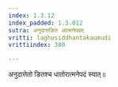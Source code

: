 ```yaml
---
index: 1.3.12
index_padded: 1.3.012
sutra: अनुदात्तङित आत्मनेपदम्
vritti: laghusiddhantakaumudi
vrittiindex: 380

---
```

अनुदात्तेतो ङितश्च धातोरात्मनेपदं स्यात्॥